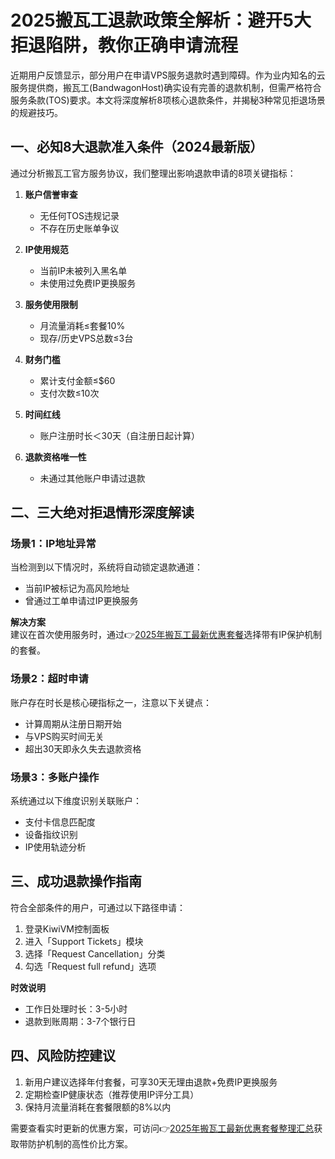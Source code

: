 # 2025搬瓦工退款政策全解析：避开5大拒退陷阱，教你正确申请流程

近期用户反馈显示，部分用户在申请VPS服务退款时遇到障碍。作为业内知名的云服务提供商，搬瓦工(BandwagonHost)确实设有完善的退款机制，但需严格符合服务条款(TOS)要求。本文将深度解析8项核心退款条件，并揭秘3种常见拒退场景的规避技巧。

## 一、必知8大退款准入条件（2024最新版）
通过分析搬瓦工官方服务协议，我们整理出影响退款申请的8项关键指标：

1. **账户信誉审查**  
   - 无任何TOS违规记录
   - 不存在历史账单争议

2. **IP使用规范**  
   - 当前IP未被列入黑名单
   - 未使用过免费IP更换服务

3. **服务使用限制**  
   - 月流量消耗≤套餐10%
   - 现存/历史VPS总数≤3台

4. **财务门槛**  
   - 累计支付金额≤$60
   - 支付次数≤10次

5. **时间红线**  
   - 账户注册时长＜30天（自注册日起计算）

6. **退款资格唯一性**  
   - 未通过其他账户申请过退款

## 二、三大绝对拒退情形深度解读
### 场景1：IP地址异常
当检测到以下情况时，系统将自动锁定退款通道：
- 当前IP被标记为高风险地址
- 曾通过工单申请过IP更换服务

**解决方案**  
建议在首次使用服务时，通过👉[2025年搬瓦工最新优惠套餐](https://bit.ly/banwagon)选择带有IP保护机制的套餐。

### 场景2：超时申请
账户存在时长是核心硬指标之一，注意以下关键点：
- 计算周期从注册日期开始
- 与VPS购买时间无关
- 超出30天即永久失去退款资格

### 场景3：多账户操作
系统通过以下维度识别关联账户：
- 支付卡信息匹配度
- 设备指纹识别
- IP使用轨迹分析

## 三、成功退款操作指南
符合全部条件的用户，可通过以下路径申请：
1. 登录KiwiVM控制面板
2. 进入「Support Tickets」模块
3. 选择「Request Cancellation」分类
4. 勾选「Request full refund」选项

**时效说明**  
- 工作日处理时长：3-5小时
- 退款到账周期：3-7个银行日

## 四、风险防控建议
1. 新用户建议选择年付套餐，可享30天无理由退款+免费IP更换服务
2. 定期检查IP健康状态（推荐使用IP评分工具）
3. 保持月流量消耗在套餐限额的8%以内

需要查看实时更新的优惠方案，可访问👉[2025年搬瓦工最新优惠套餐整理汇总](https://bit.ly/banwagon)获取带防护机制的高性价比方案。